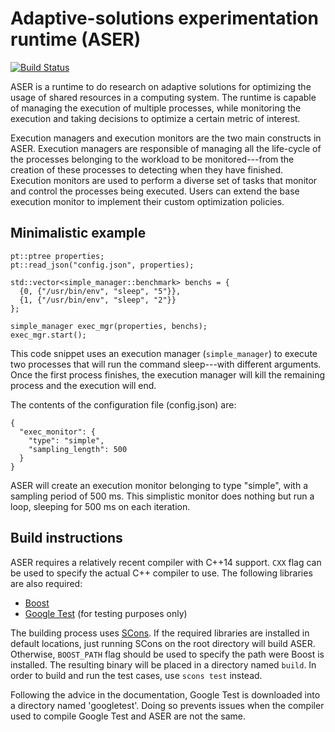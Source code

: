 # Adaptive-solutions experimentation runtime (ASER)

[![Build Status](https://travis-ci.org/betabandido/ASER.svg?branch=master)](https://travis-ci.org/betabandido/ASER)

ASER is a runtime to do research on adaptive solutions for optimizing the usage of shared resources in a computing system. The runtime is capable of managing the execution of multiple processes, while monitoring the execution and taking decisions to optimize a certain metric of interest.

Execution managers and execution monitors are the two main constructs in ASER. Execution managers are responsible of managing all the life-cycle of the processes belonging to the workload to be monitored---from the creation of these processes to detecting when they have finished. Execution monitors are used to perform a diverse set of tasks that monitor and control the processes being executed. Users can extend the base execution monitor to implement their custom optimization policies.

## Minimalistic example

```
pt::ptree properties;
pt::read_json("config.json", properties);

std::vector<simple_manager::benchmark> benchs = {
  {0, {"/usr/bin/env", "sleep", "5"}},
  {1, {"/usr/bin/env", "sleep", "2"}}
};

simple_manager exec_mgr(properties, benchs);
exec_mgr.start();
```

This code snippet uses an execution manager (`simple_manager`) to execute two processes that will run the command sleep---with different arguments. Once the first process finishes, the execution manager will kill the remaining process and the execution will end.

The contents of the configuration file (config.json) are:

```
{
  "exec_monitor": {
    "type": "simple",
    "sampling_length": 500
  }
}
```

ASER will create an execution monitor belonging to type "simple", with a sampling period of 500 ms. This simplistic monitor does nothing but run a loop, sleeping for 500 ms on each iteration.

## Build instructions

ASER requires a relatively recent compiler with C++14 support. `CXX` flag can be used to specify the actual C++ compiler to use. The following libraries are also required:

- [Boost](http://www.boost.org)
- [Google Test](https://github.com/google/googletest) (for testing purposes only)

The building process uses [SCons](http://scons.org). If the required libraries are installed in default locations, just running SCons on the root directory will build ASER. Otherwise, `BOOST_PATH` flag should be used to specify the path were Boost is installed. The resulting binary will be placed in a directory named `build`. In order to build and run the test cases, use `scons test` instead.

Following the advice in the documentation, Google Test is downloaded into a directory named 'googletest'. Doing so prevents issues when the compiler used to compile Google Test and ASER are not the same.
